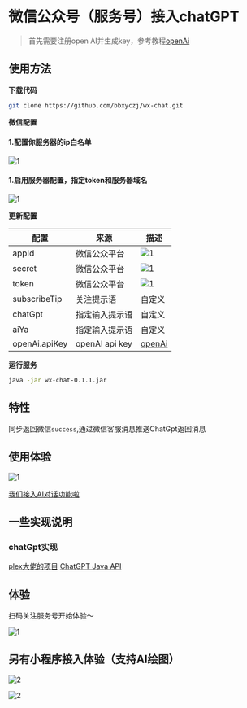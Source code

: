 # 微信公众号（服务号）接入chatGPT

> 首先需要注册open AI并生成key，参考教程[openAi](https://platform.openai.com/)

## 使用方法

**下载代码**

```bash
git clone https://github.com/bbxyczj/wx-chat.git
```

**微信配置**

#### 1.配置你服务器的ip白名单
![1](file/20230714090421.png)

#### 1.启用服务器配置，指定token和服务器域名

![1](file/20230714090430.png)


**更新配置**

配置 | 来源 |	描述|
---|---|---|
appId|微信公众平台|![1](file/20230714090421.png)|
secret|微信公众平台|![1](file/20230714090421.png)|
token|微信公众平台|![1](file/20230714090430.png)|
subscribeTip|关注提示语|自定义|
chatGpt|指定输入提示语|自定义|
aiYa|指定输入提示语|自定义|
openAi.apiKey|openAI api key|[openAi](https://platform.openai.com/)|


**运行服务**

```bash
java -jar wx-chat-0.1.1.jar 
```


## 特性

同步返回微信`success`,通过微信客服消息推送ChatGpt返回消息



## 使用体验
![1](file/640.png)

[我们接入AI对话功能啦](https://mp.weixin.qq.com/s/PKHmMYQh7uUsv_GtR4UOwg)


## 一些实现说明

### chatGpt实现
[plex大佬的项目](https://github.com/PlexPt)
[ChatGPT Java API](https://github.com/PlexPt/chatgpt-java.git)



## 体验

扫码关注服务号开始体验～

![1](file/b730498483385daf7fc9e33bd50a16d.jpg)

## 另有小程序接入体验（支持AI绘图）
![2](file/20230620192517.png)


![2](file/gh_6ddb53f523a6_430.jpg)
